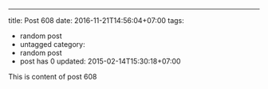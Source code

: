 ---
title: Post 608
date: 2016-11-21T14:56:04+07:00
tags:
  - random post
  - untagged
category:
  - random post
  - post has 0
updated: 2015-02-14T15:30:18+07:00

This is content of post 608